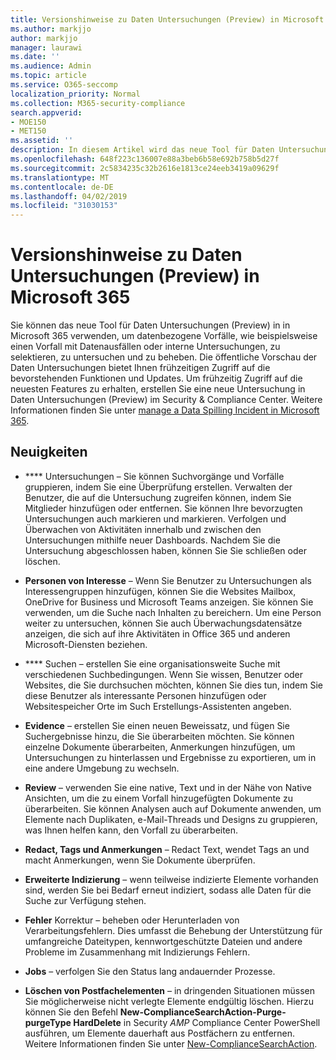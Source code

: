 ```yaml
---
title: Versionshinweise zu Daten Untersuchungen (Preview) in Microsoft 365
ms.author: markjjo
author: markjjo
manager: laurawi
ms.date: ''
ms.audience: Admin
ms.topic: article
ms.service: O365-seccomp
localization_priority: Normal
ms.collection: M365-security-compliance
search.appverid:
- MOE150
- MET150
ms.assetid: ''
description: In diesem Artikel wird das neue Tool für Daten Untersuchungen (Preview) in Microsoft 365 beschrieben.
ms.openlocfilehash: 648f223c136007e88a3beb6b58e692b758b5d27f
ms.sourcegitcommit: 2c5834235c32b2616e1813ce24eeb3419a09629f
ms.translationtype: MT
ms.contentlocale: de-DE
ms.lasthandoff: 04/02/2019
ms.locfileid: "31030153"
---
```

# <a name="release-notes-for-data-investigations-preview-in-microsoft-365"></a>Versionshinweise zu Daten Untersuchungen (Preview) in Microsoft 365

Sie können das neue Tool für Daten Untersuchungen (Preview) in in Microsoft 365 verwenden, um datenbezogene Vorfälle, wie beispielsweise einen Vorfall mit Datenausfällen oder interne Untersuchungen, zu selektieren, zu untersuchen und zu beheben. Die öffentliche Vorschau der Daten Untersuchungen bietet Ihnen frühzeitigen Zugriff auf die bevorstehenden Funktionen und Updates. Um frühzeitig Zugriff auf die neuesten Features zu erhalten, erstellen Sie eine neue Untersuchung in Daten Untersuchungen (Preview) im Security & Compliance Center. Weitere Informationen finden Sie unter [manage a Data Spilling Incident in Microsoft 365](manage-data-spillage-incidents.md).

## <a name="whats-new"></a>Neuigkeiten 

- **** Untersuchungen – Sie können Suchvorgänge und Vorfälle gruppieren, indem Sie eine Überprüfung erstellen. Verwalten der Benutzer, die auf die Untersuchung zugreifen können, indem Sie Mitglieder hinzufügen oder entfernen.  Sie können Ihre bevorzugten Untersuchungen auch markieren und markieren. Verfolgen und Überwachen von Aktivitäten innerhalb und zwischen den Untersuchungen mithilfe neuer Dashboards. Nachdem Sie die Untersuchung abgeschlossen haben, können Sie Sie schließen oder löschen.

- **Personen von Interesse** – Wenn Sie Benutzer zu Untersuchungen als Interessengruppen hinzufügen, können Sie die Websites Mailbox, OneDrive for Business und Microsoft Teams anzeigen. Sie können Sie verwenden, um die Suche nach Inhalten zu bereichern. Um eine Person weiter zu untersuchen, können Sie auch Überwachungsdatensätze anzeigen, die sich auf ihre Aktivitäten in Office 365 und anderen Microsoft-Diensten beziehen.

- **** Suchen – erstellen Sie eine organisationsweite Suche mit verschiedenen Suchbedingungen. Wenn Sie wissen, Benutzer oder Websites, die Sie durchsuchen möchten, können Sie dies tun, indem Sie diese Benutzer als interessante Personen hinzufügen oder Websitespeicher Orte im Such Erstellungs-Assistenten angeben. 

- **Evidence** – erstellen Sie einen neuen Beweissatz, und fügen Sie Suchergebnisse hinzu, die Sie überarbeiten möchten. Sie können einzelne Dokumente überarbeiten, Anmerkungen hinzufügen, um Untersuchungen zu hinterlassen und Ergebnisse zu exportieren, um in eine andere Umgebung zu wechseln. 

- **Review** – verwenden Sie eine native, Text und in der Nähe von Native Ansichten, um die zu einem Vorfall hinzugefügten Dokumente zu überarbeiten. Sie können Analysen auch auf Dokumente anwenden, um Elemente nach Duplikaten, e-Mail-Threads und Designs zu gruppieren, was Ihnen helfen kann, den Vorfall zu überarbeiten. 

- **Redact, Tags und Anmerkungen** – Redact Text, wendet Tags an und macht Anmerkungen, wenn Sie Dokumente überprüfen.
  
- **Erweiterte Indizierung** – wenn teilweise indizierte Elemente vorhanden sind, werden Sie bei Bedarf erneut indiziert, sodass alle Daten für die Suche zur Verfügung stehen.

- **Fehler** Korrektur – beheben oder Herunterladen von Verarbeitungsfehlern. Dies umfasst die Behebung der Unterstützung für umfangreiche Dateitypen, kennwortgeschützte Dateien und andere Probleme im Zusammenhang mit Indizierungs Fehlern. 

- **Jobs** – verfolgen Sie den Status lang andauernder Prozesse.

- **Löschen von Postfachelementen** – in dringenden Situationen müssen Sie möglicherweise nicht verlegte Elemente endgültig löschen. Hierzu können Sie den Befehl **New-ComplianceSearchAction-Purge-purgeType HardDelete** in Security _AMP_ Compliance Center PowerShell ausführen, um Elemente dauerhaft aus Postfächern zu entfernen. Weitere Informationen finden Sie unter [New-ComplianceSearchAction](https://docs.microsoft.com/powershell/module/exchange/policy-and-compliance-content-search/new-compliancesearchaction).
